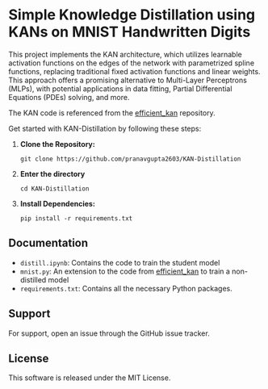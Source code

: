 
# Simple Knowledge Distillation using KANs on MNIST Handwritten Digits
This project implements the KAN architecture, which utilizes learnable activation functions on the edges of the network with parametrized spline functions, replacing traditional fixed activation functions and linear weights. This approach offers a promising alternative to Multi-Layer Perceptrons (MLPs), with potential applications in data fitting, Partial Differential Equations (PDEs) solving, and more.

The KAN code is referenced from the [efficient_kan](https://github.com/Blealtan/efficient-kan) repository.

Get started with KAN-Distillation by following these steps:

1. **Clone the Repository:**
    ```
    git clone https://github.com/pranavgupta2603/KAN-Distillation
    ```
2. **Enter the directory**
    ```
    cd KAN-Distillation
    ```
2. **Install Dependencies:**
    ```
    pip install -r requirements.txt
    ```

## Documentation

- `distill.ipynb`: Contains the code to train the student model
- `mnist.py`: An extension to the code from [efficient_kan](https://github.com/Blealtan/efficient-kan) to train a non-distilled model
- `requirements.txt`: Contains all the necessary Python packages.

## Support

For support, open an issue through the GitHub issue tracker.

## License

This software is released under the MIT License.
